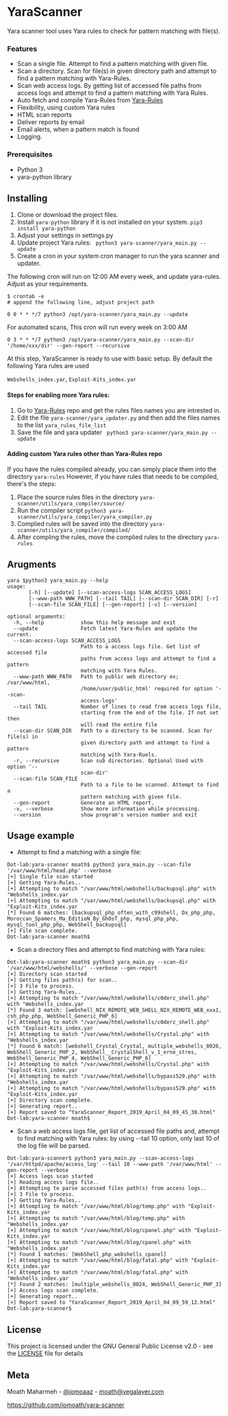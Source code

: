 # YaraScanner

Yara scanner tool uses Yara rules to check for pattern matching with file(s).

### Features
* Scan a single file. Attempt to find a pattern matching with given file.
* Scan a directory. Scan for file(s) in given directory path and attempt to find a pattern matching with Yara-Rules.
* Scan web access logs. By getting list of accessed file paths from access logs and attempt to find a pattern matching with Yara Rules.
* Auto fetch and compile Yara-Rules from [Yara-Rules](https://github.com/Yara-Rules/rules)
* Flexibility, using custom Yara rules
* HTML scan reports
* Deliver reports by email
* Email alerts, when a pattern match is found
* Logging.



### Prerequisites
* Python 3
* yara-python library


## Installing

1. Clone or download the project files.
2. Install ```yara-python``` library if it is not installed on your system. ```pip3 install yara-python```
3. Adjust your settings in settings.py
4. Update project Yara rules:  ``` python3 yara-scanner/yara_main.py --update```
5. Create a cron in your system cron manager to run the yara scanner and updater.

The following cron will run on 12:00 AM every week, and update yara-rules. Adjust as your requirements.

```
$ crontab -e
# append the following line, adjust project path

0 0 * * */7 python3 /opt/yara-scanner/yara_main.py --update
```

For automated scans, This cron will run every week on 3:00 AM
```
0 3 * * */7 python3 /opt/yara-scanner/yara_main.py --scan-dir '/home/xxx/dir' --gen-report --recursive
```

At this step, YaraScanner is ready to use with basic setup. By default the following Yara rules are used 

```Webshells_index.yar```, ```Exploit-Kits_index.yar```

#### Steps for enabling more Yara rules:
1. Go to  [Yara-Rules](https://github.com/Yara-Rules/rules) repo and get the rules files names you are intrested in.
2. Edit the file ```yara-scanner/yara_updater.py``` and then add the files names to the list ```yara_rules_file_list```
3. Save the file and yara updater   ``` python3 yara-scanner/yara_main.py --update```


#### Adding custom Yara rules other than Yara-Rules repo
If you have the rules compiled already, you can simply place them into the directory ```yara-rules``` 
However, if you have rules that needs to be compiled, there's the steps:
1. Place the source rules files in the directory ```yara-scanner/utils/yara_compiler/source/```
2. Run the compiler script ```python3 yara-scanner/utils/yara_compiler/yara_compiler.py```
3. Complied rules will be saved into the directory ```yara-scanner/utils/yara_compiler/compiled/```
4. After compling the rules, move the complied rules to the directory ```yara-rules```


## Arugments
```
yara $python3 yara_main.py --help
usage:
       [-h] [--update] [--scan-access-logs SCAN_ACCESS_LOGS]
       [--www-path WWW_PATH] [--tail TAIL] [--scan-dir SCAN_DIR] [-r]
       [--scan-file SCAN_FILE] [--gen-report] [-v] [--version]

optional arguments:
  -h, --help            show this help message and exit
  --update              Fetch latest Yara-Rules and update the current.
  --scan-access-logs SCAN_ACCESS_LOGS
                        Path to a access logs file. Get list of accessed file
                        paths from access logs and attempt to find a pattern
                        matching with Yara Rules.
  --www-path WWW_PATH   Path to public web directory ex; /var/www/html,
                        /home/user/public_html' required for option '--scan-
                        access-logs'
  --tail TAIL           Number of lines to read from access logs file,
                        starting from the end of the file. If not set then
                        will read the entire file
  --scan-dir SCAN_DIR   Path to a directory to be scanned. Scan for file(s) in
                        given directory path and attempt to find a pattern
                        matching with Yara-Ruels.
  -r, --recursive       Scan sub directories. Optional Used with option '--
                        scan-dir'
  --scan-file SCAN_FILE
                        Path to a file to be scanned. Attempt to find a
                        pattern matching with given file.
  --gen-report          Generate an HTML report.
  -v, --verbose         Show more information while processing.
  --version             show program's version number and exit
  ```

## Usage example

* Attempt to find a matching with a single file:
```
Dot-lab:yara-scanner moath$ python3 yara_main.py --scan-file '/var/www/html/head.php' --verbose
[+] Single file scan started
[+] Getting Yara-Rules..
[+] Attempting to match "/var/www/html/webshells/backupsql.php" with "Webshells_index.yar
[+] Attempting to match "/var/www/html/webshells/backupsql.php" with "Exploit-Kits_index.yar
[*] Found 6 matches: [backupsql_php_often_with_c99shell, Dx_php_php, Moroccan_Spamers_Ma_EditioN_By_GhOsT_php, mysql_php_php, mysql_tool_php_php, WebShell_backupsql]
[+] File scan complete.
Dot-lab:yara-scanner moath$ 
```

* Scan a directory files and attempt to find matching with Yara rules:
```
Dot-lab:yara-scanner moath$ python3 yara_main.py --scan-dir '/var/www/html/webshells/' --verbose --gen-report
[+] Directory scan started
[+] Getting files path(s) for scan..
[+] 3 File to process.
[+] Getting Yara-Rules..
[+] Attempting to match "/var/www/html/webshells/c0derz_shell.php" with "Webshells_index.yar
[*] Found 3 match: [webshell_NIX_REMOTE_WEB_SHELL_NIX_REMOTE_WEB_xxx1, csh_php_php, WebShell_Generic_PHP_6]
[+] Attempting to match "/var/www/html/webshells/c0derz_shell.php" with "Exploit-Kits_index.yar
[+] Attempting to match "/var/www/html/webshells/Crystal.php" with "Webshells_index.yar
[*] Found 6 match: [webshell_Crystal_Crystal, multiple_webshells_0026, WebShell_Generic_PHP_2, WebShell__CrystalShell_v_1_erne_stres, WebShell_Generic_PHP_4, WebShell_Generic_PHP_6]
[+] Attempting to match "/var/www/html/webshells/Crystal.php" with "Exploit-Kits_index.yar
[+] Attempting to match "/var/www/html/webshells/bypass529.php" with "Webshells_index.yar
[+] Attempting to match "/var/www/html/webshells/bypass529.php" with "Exploit-Kits_index.yar
[+] Directory scan complete.
[+] Generating report..
[+] Report saved to "YaraScanner_Report_2019_April_04_09_45_30.html"
Dot-lab:yara-scanner moath$ 
```

* Scan a web access logs file, get list of accessed file paths and, attempt to find matching with Yara rules:
by using --tail 10 option, only last 10 of the log file will be parsed. 
```
Dot-lab:yara-scanner$ python3 yara_main.py --scan-access-logs '/var/httpd/apache/access_log' --tail 10 --www-path '/var/www/html' --gen-report --verbose
[+] Access logs scan started
[+] Reading access logs file..
[+] Attempting to parse accessed files path(s) from access logs..
[+] 3 File to process.
[+] Getting Yara-Rules..
[+] Attempting to match "/var/www/html/blog/temp.php" with "Exploit-Kits_index.yar
[+] Attempting to match "/var/www/html/blog/temp.php" with "Webshells_index.yar
[+] Attempting to match "/var/www/html/blog/cpanel.php" with "Exploit-Kits_index.yar
[+] Attempting to match "/var/www/html/blog/cpanel.php" with "Webshells_index.yar
[*] Found 1 matches: [WebShell_php_webshells_cpanel]
[+] Attempting to match "/var/www/html/blog/fatal.php" with "Exploit-Kits_index.yar
[+] Attempting to match "/var/www/html/blog/fatal.php" with "Webshells_index.yar
[*] Found 2 matches: [multiple_webshells_0024, WebShell_Generic_PHP_3]
[+] Access logs scan complete.
[+] Generating report..
[+] Report saved to "YaraScanner_Report_2019_April_04_09_59_12.html"
Dot-lab:yara-scanner$ 

```


## License

This project is licensed under the GNU General Public License v2.0 - see the [LICENSE](LICENSE) file for details


## Meta
Moath Maharmeh - [@iomoaaz](https://twitter.com/iomoaaz) - moath@vegalayer.com

https://github.com/iomoath/yara-scanner
